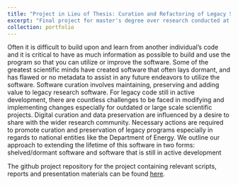```yaml
---
title: "Project in Lieu of Thesis: Curation and Refactoring of Legacy Software"
excerpt: "Final project for master's degree over research conducted at Oak Ridge National Lab<br/><img src='/images/DoElogo.png'>"
collection: portfolio
---
```


Often it is difficult to build upon and learn from another individual’s code and it is critical to have as much
information as possible to build and use the program so that you can utilize or improve the software. Some of the greatest
scientific minds have created software that often lays dormant, and has flawed or no metadata to assist in any future endeavors
to utilize the software. Software curation involves maintaining, preserving and adding value to legacy research software. For
legacy code still in active development, there are countless challenges to be faced in modifying and implementing changes
especially for outdated or large scale scientific projects. Digital curation and data preservation are influenced by a desire to
share with the wider research community. Necessary actions are required to promote curation and preservation of legacy
programs especially in regards to national entities like the Department of Energy. We outline our approach to extending
the lifetime of this software in two forms: shelved/dormant software and software that is still in active development

The github project repository for the project containing relevant scripts, reports and presentation materials
can be found [here](https://github.com/ssc-oscar/curation/).
